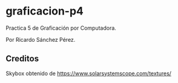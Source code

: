 # graficacion-p4
Practica 5 de Graficación por Computadora.

Por Ricardo Sánchez Pérez.

## Creditos

Skybox obtenido de https://www.solarsystemscope.com/textures/